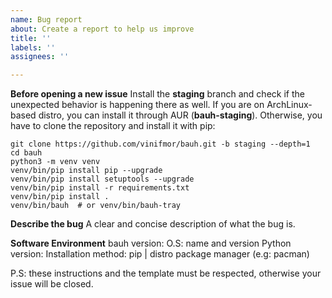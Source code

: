 ```yaml
---
name: Bug report
about: Create a report to help us improve
title: ''
labels: ''
assignees: ''

---
```


**Before opening a new issue**
Install the **staging** branch and check if the unexpected behavior is happening there as well.
If you are on ArchLinux-based distro, you can install it through AUR (**bauh-staging**). Otherwise, you have
to clone the repository and install it with pip:
```
git clone https://github.com/vinifmor/bauh.git -b staging --depth=1
cd bauh
python3 -m venv venv
venv/bin/pip install pip --upgrade
venv/bin/pip install setuptools --upgrade
venv/bin/pip install -r requirements.txt
venv/bin/pip install .
venv/bin/bauh  # or venv/bin/bauh-tray
```
 
**Describe the bug**
A clear and concise description of what the bug is.

**Software Environment**
bauh version: 
O.S: name and version 
Python version:
Installation method: pip | distro package manager (e.g: pacman)


P.S: these instructions and the template must be respected, otherwise your issue will be closed.
